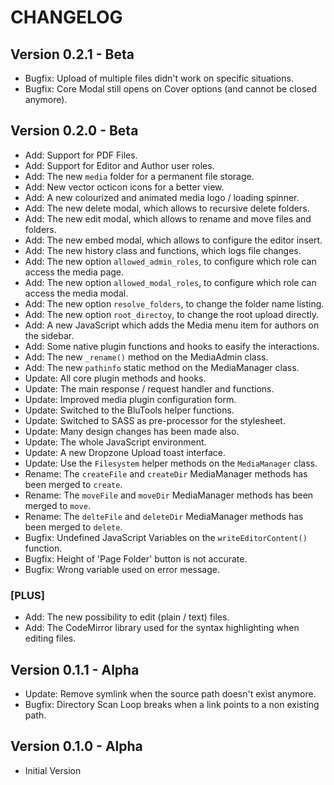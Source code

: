 CHANGELOG
=========

Version 0.2.1 - Beta
--------------------
-   Bugfix: Upload of multiple files didn't work on specific situations.
-   Bugfix: Core Modal still opens on Cover options (and cannot be closed anymore).

Version 0.2.0 - Beta
--------------------
-   Add: Support for PDF Files.
-   Add: Support for Editor and Author user roles.
-   Add: The new `media` folder for a permanent file storage.
-   Add: New vector octicon icons for a better view.
-   Add: A new colourized and animated media logo / loading spinner.
-   Add: The new delete modal, which allows to recursive delete folders.
-   Add: The new edit modal, which allows to rename and move files and folders.
-   Add: The new embed modal, which allows to configure the editor insert.
-   Add: The new history class and functions, which logs file changes.
-   Add: The new option `allowed_admin_roles`, to configure which role can access the media page.
-   Add: The new option `allowed_modal_roles`, to configure which role can access the media modal.
-   Add: The new option `resolve_folders`, to change the folder name listing.
-   Add: The new option `root_directoy`, to change the root upload directly.
-   Add: A new JavaScript which adds the Media menu item for authors on the sidebar.
-   Add: Some native plugin functions and hooks to easify the interactions.
-   Add: The new `_rename()` method on the MediaAdmin class.
-   Add: The new `pathinfo` static method on the MediaManager class.
-   Update: All core plugin methods and hooks.
-   Update: The main response / request handler and functions.
-   Update: Improved media plugin configuration form.
-   Update: Switched to the BluTools helper functions.
-   Update: Switched to SASS as pre-processor for the stylesheet.
-   Update: Many design changes has been made also.
-   Update: The whole JavaScript environment.
-   Update: A new Dropzone Upload toast interface.
-   Update: Use the `Filesystem` helper methods on the `MediaManager` class.
-   Rename: The `createFile` and `createDir` MediaManager methods has been merged to `create`.
-   Rename: The `moveFile` and `moveDir` MediaManager methods has been merged to `move`.
-   Rename: The `delteFile` and `deleteDir` MediaManager methods has been merged to `delete`.
-   Bugfix: Undefined JavaScript Variables on the `writeEditorContent()` function.
-   Bugfix: Height of 'Page Folder' button is not accurate.
-   Bugfix: Wrong variable used on error message.

### [PLUS]
-   Add: The new possibility to edit (plain / text) files.
-   Add: The CodeMirror library used for the syntax highlighting when editing files.

Version 0.1.1 - Alpha
---------------------
-   Update: Remove symlink when the source path doesn't exist anymore.
-   Bugfix: Directory Scan Loop breaks when a link points to a non existing path.

Version 0.1.0 - Alpha
---------------------
-   Initial Version
